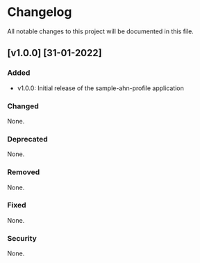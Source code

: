 # Changelog
All notable changes to this project will be documented in this file.

## [v1.0.0] [31-01-2022]
### Added
- v1.0.0: Initial release of the sample-ahn-profile application

### Changed
None.

### Deprecated
None.

### Removed
None.

### Fixed
None.

### Security
None.


